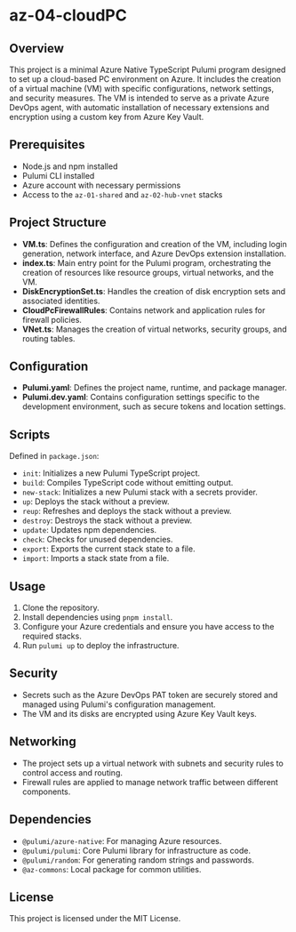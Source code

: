 # az-04-cloudPC

## Overview

This project is a minimal Azure Native TypeScript Pulumi program designed to set up a cloud-based PC environment on Azure. It includes the creation of a virtual machine (VM) with specific configurations, network settings, and security measures. The VM is intended to serve as a private Azure DevOps agent, with automatic installation of necessary extensions and encryption using a custom key from Azure Key Vault.

## Prerequisites

- Node.js and npm installed
- Pulumi CLI installed
- Azure account with necessary permissions
- Access to the `az-01-shared` and `az-02-hub-vnet` stacks

## Project Structure

- **VM.ts**: Defines the configuration and creation of the VM, including login generation, network interface, and Azure DevOps extension installation.
- **index.ts**: Main entry point for the Pulumi program, orchestrating the creation of resources like resource groups, virtual networks, and the VM.
- **DiskEncryptionSet.ts**: Handles the creation of disk encryption sets and associated identities.
- **CloudPcFirewallRules**: Contains network and application rules for firewall policies.
- **VNet.ts**: Manages the creation of virtual networks, security groups, and routing tables.

## Configuration

- **Pulumi.yaml**: Defines the project name, runtime, and package manager.
- **Pulumi.dev.yaml**: Contains configuration settings specific to the development environment, such as secure tokens and location settings.

## Scripts

Defined in `package.json`:

- `init`: Initializes a new Pulumi TypeScript project.
- `build`: Compiles TypeScript code without emitting output.
- `new-stack`: Initializes a new Pulumi stack with a secrets provider.
- `up`: Deploys the stack without a preview.
- `reup`: Refreshes and deploys the stack without a preview.
- `destroy`: Destroys the stack without a preview.
- `update`: Updates npm dependencies.
- `check`: Checks for unused dependencies.
- `export`: Exports the current stack state to a file.
- `import`: Imports a stack state from a file.

## Usage

1. Clone the repository.
2. Install dependencies using `pnpm install`.
3. Configure your Azure credentials and ensure you have access to the required stacks.
4. Run `pulumi up` to deploy the infrastructure.

## Security

- Secrets such as the Azure DevOps PAT token are securely stored and managed using Pulumi's configuration management.
- The VM and its disks are encrypted using Azure Key Vault keys.

## Networking

- The project sets up a virtual network with subnets and security rules to control access and routing.
- Firewall rules are applied to manage network traffic between different components.

## Dependencies

- `@pulumi/azure-native`: For managing Azure resources.
- `@pulumi/pulumi`: Core Pulumi library for infrastructure as code.
- `@pulumi/random`: For generating random strings and passwords.
- `@az-commons`: Local package for common utilities.

## License

This project is licensed under the MIT License.